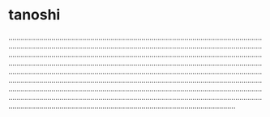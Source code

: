 # tanoshi
...............................................................................................................................................................................................................................................................................................................................................................................................................................................................................................................................................................................................................................................................................................................................................................................................................................................................................................................................................................................................................................................................................................................................................